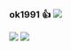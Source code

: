 ### ok1991 👍 ![](https://views.whatilearened.today/views/github/ok1991/Pawdroid.svg)
![](https://github-readme-stats.vercel.app/api?username=ok1991&show_icons=true&line_height=21&show_icons=true&theme=vue&hide_border=true)
![](https://github-readme-stats.vercel.app/api/top-langs/?username=ok1991&show_icons=true&layout=compact&theme=vue&hide_border=true)
